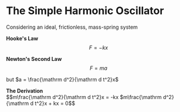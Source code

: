 # The Simple Harmonic Oscillator
Considering an ideal, frictionless, mass-spring system

**Hooke's Law**\
$$F=-kx$$

**Newton's Second Law**\
$$F=ma$$

but  $a = \frac{\mathrm d^2}{\mathrm d t^2}x$

**The Derivation**\
$$m\frac{\mathrm d^2}{\mathrm d t^2}x = -kx
$m\frac{\mathrm d^2}{\mathrm d t^2}x + kx = 0$$

